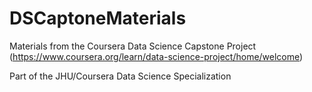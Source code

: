 # DSCaptoneMaterials
Materials from the Coursera Data Science Capstone Project (https://www.coursera.org/learn/data-science-project/home/welcome)

Part of the JHU/Coursera Data Science Specialization
